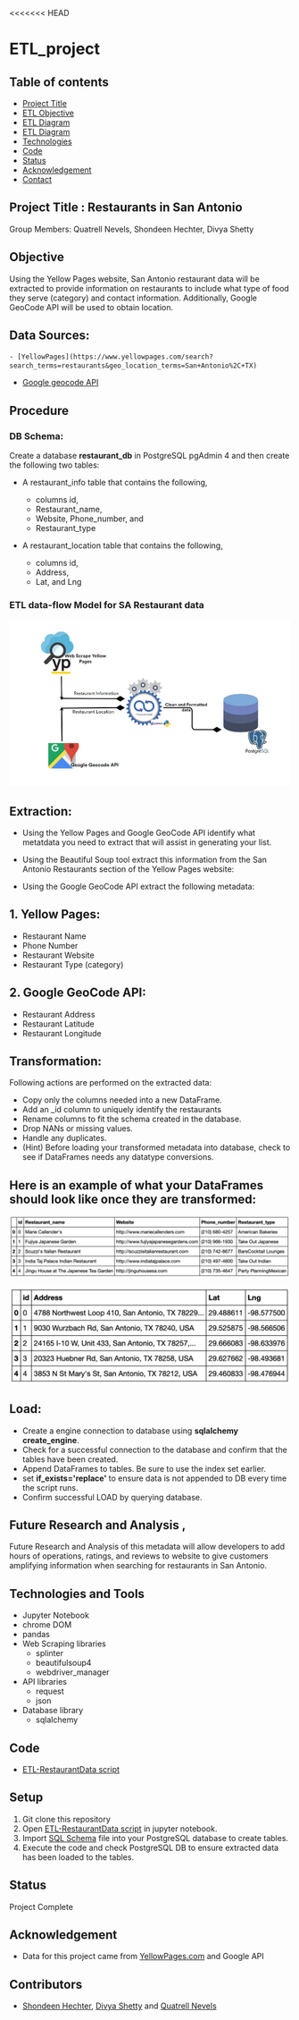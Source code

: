 <<<<<<< HEAD
# ETL_project


## Table of contents
* [Project Title ](#project-title)
* [ETL Objective](#etl-objective)
* [ETL Diagram](#etl-diagram)
* [ETL Diagram](#etl-diagram)
* [Technologies](#technologies)
* [Code](#code)
* [Status](#status)
* [Acknowledgement ](#acknowledgement )
* [Contact](#contact)



## Project Title : Restaurants in San Antonio

Group Members: Quatrell Nevels, Shondeen Hechter, Divya Shetty


## Objective

Using the Yellow Pages website, San Antonio restaurant data will be extracted to provide information on restaurants to include what type of food they serve (category) and contact information. Additionally, Google GeoCode API will be used to obtain location.

## Data Sources:
	- [YellowPages](https://www.yellowpages.com/search?search_terms=restaurants&geo_location_terms=San+Antonio%2C+TX)
- [Google geocode API](https://maps.googleapis.com/maps/api/geocode/json)



## Procedure
### DB Schema:
Create a database __restaurant_db__ in PostgreSQL pgAdmin 4 and then create the following two tables:

- A restaurant_info table that contains the following,
	*  columns id, 
	* Restaurant_name, 
	* Website, Phone_number, and 
	* Restaurant_type

- A restaurant_location table that contains the following,
	* columns id, 
	* Address, 
	* Lat, and Lng


### ETL data-flow Model for SA Restaurant data
![ETL data flow model](./Images/ETL-diagram.jpg)
 
## Extraction:

* Using the Yellow Pages and Google GeoCode API identify what metatdata you need to extract that will assist in generating your list.

* Using the Beautiful Soup tool extract this information from the San Antonio Restaurants section of the Yellow Pages website:

* Using the Google GeoCode API extract the following metadata:

## 1. Yellow Pages:
* Restaurant Name
* Phone Number
* Restaurant Website
* Restaurant Type (category)

## 2. Google GeoCode API:
* Restaurant Address
* Restaurant Latitude
* Restaurant Longitude


## Transformation: 
Following actions are performed on the extracted data:

* Copy only the columns needed into a new DataFrame.
* Add an _id column to uniquely identify the restaurants
* Rename columns to fit the schema created in the database.
* Drop NANs or missing values.
* Handle any duplicates.
* (Hint) Before loading your transformed metadata into database, check to see if DataFrames needs any datatype conversions.

## Here is an example of what your DataFrames should look like once they are transformed:

![Restaurant Info](./Images/Restaurant_Info_Columns.png)

![Restaurant Location](./Images/Restaurant_Location_Columns.png)

## Load:

* Create a engine connection to database using __sqlalchemy create_engine__.
* Check for a successful connection to the database and confirm that the tables have been created.
* Append DataFrames to tables. Be sure to use the index set earlier.
* set __if_exists='replace'__ to ensure data is not appended to DB every time the script runs.
* Confirm successful LOAD by querying database.


## Future Research and Analysis , 

Future Research and Analysis of this metadata will allow developers to add hours of operations, ratings, and reviews to website to give customers amplifying information when searching for restaurants in San Antonio. 


## Technologies and Tools
* Jupyter Notebook
* chrome DOM
* pandas
* Web Scraping libraries
	* splinter
	* beautifulsoup4
	* webdriver_manager
* API libraries
	* request
	* json
* Database library
	* sqlalchemy
	
	

## Code 
- [ETL-RestaurantData script](/ETL-RestaurantData.ipynb)



## Setup
1. Git clone this repository
2. Open [ETL-RestaurantData script](/ETL-RestaurantData.ipynb) in jupyter notebook.
3. Import [SQL Schema](/schema.sql) file into your PostgreSQL database to create tables.
4. Execute the code and check PostgreSQL DB to ensure extracted data has been loaded to the tables.


## Status
Project Complete

## Acknowledgement 
- Data for this project came from [YellowPages.com](https://www.yellowpages.com/search?search_terms=restaurants&geo_location_terms=San+Antonio%2C+TX) and Google API


## Contributors
- [Shondeen Hechter](https://github.com/shechter430), [Divya Shetty](https://github.com/divya-gh) and
[Quatrell Nevels](https://github.com/qrnevel)  



 






















